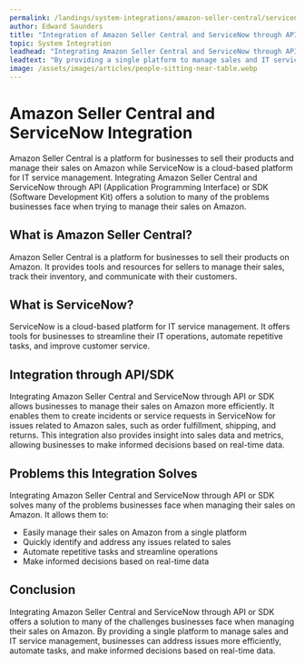 ```yaml
---
permalink: /landings/system-integrations/amazon-seller-central/servicenow
author: Edward Saunders
title: "Integration of Amazon Seller Central and ServiceNow through API/SDK"
topic: System Integration
leadhead: "Integrating Amazon Seller Central and ServiceNow through API or SDK offers a solution to many of the challenges businesses face when managing their sales on Amazon"
leadtext: "By providing a single platform to manage sales and IT service management, businesses can address issues more efficiently, automate tasks, and make informed decisions based on real-time data."
image: /assets/images/articles/people-sitting-near-table.webp
---
```

<div class="arttext">    <h1>Amazon Seller Central and ServiceNow Integration</h1>
    <p>Amazon Seller Central is a platform for businesses to sell their products and manage their sales on Amazon while ServiceNow is a cloud-based platform for IT service management. Integrating Amazon Seller Central and ServiceNow through API (Application Programming Interface) or SDK (Software Development Kit) offers a solution to many of the problems businesses face when trying to manage their sales on Amazon. </p>
    <h2>What is Amazon Seller Central?</h2>
    <p>Amazon Seller Central is a platform for businesses to sell their products on Amazon. It provides tools and resources for sellers to manage their sales, track their inventory, and communicate with their customers. </p>
    <h2>What is ServiceNow?</h2>
    <p>ServiceNow is a cloud-based platform for IT service management. It offers tools for businesses to streamline their IT operations, automate repetitive tasks, and improve customer service. </p>
    <h2>Integration through API/SDK</h2>
    <p>Integrating Amazon Seller Central and ServiceNow through API or SDK allows businesses to manage their sales on Amazon more efficiently. It enables them to create incidents or service requests in ServiceNow for issues related to Amazon sales, such as order fulfillment, shipping, and returns. This integration also provides insight into sales data and metrics, allowing businesses to make informed decisions based on real-time data.</p>
    <h2>Problems this Integration Solves</h2>
    <p>Integrating Amazon Seller Central and ServiceNow through API or SDK solves many of the problems businesses face when managing their sales on Amazon. It allows them to:</p>
    <ul>
      <li>Easily manage their sales on Amazon from a single platform</li>
      <li>Quickly identify and address any issues related to sales</li>
      <li>Automate repetitive tasks and streamline operations</li>
      <li>Make informed decisions based on real-time data</li>
    </ul>
    <h2>Conclusion</h2>
    <p>Integrating Amazon Seller Central and ServiceNow through API or SDK offers a solution to many of the challenges businesses face when managing their sales on Amazon. By providing a single platform to manage sales and IT service management, businesses can address issues more efficiently, automate tasks, and make informed decisions based on real-time data. </p>
</div>